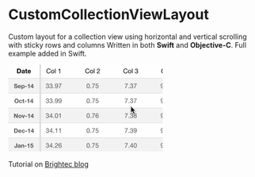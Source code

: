 CustomCollectionViewLayout
==========================

Custom layout for a collection view using horizontal and vertical scrolling with sticky rows and columns
Written in both <b>Swift</b> and <b>Objective-C</b>.
Full example added in Swift.

![alt tag](https://github.com/brightec/CustomCollectionViewLayout/blob/master/customCollectionLayoutDemo.gif)

Tutorial on <a href="http://www.brightec.co.uk/blog/uicollectionview-using-horizontal-and-vertical-scrolling-sticky-rows-and-columns">Brightec blog</a>
